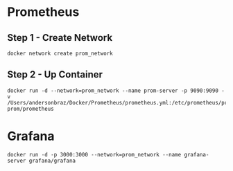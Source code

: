 # Prometheus

## Step 1 - Create Network

```shell
docker network create prom_network
```

## Step 2 - Up Container

```shell
docker run -d --network=prom_network --name prom-server -p 9090:9090 -v /Users/andersonbraz/Docker/Prometheus/prometheus.yml:/etc/prometheus/prometheus.yml prom/prometheus
```


# Grafana

```shell
docker run -d -p 3000:3000 --network=prom_network --name grafana-server grafana/grafana
```
